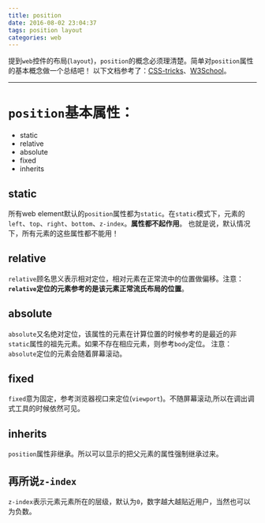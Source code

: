 ```yaml
---
title: position
date: 2016-08-02 23:04:37
tags: position layout
categories: web
---
```


提到`web`控件的布局(`layout`)，`position`的概念必须理清楚。简单对`position`属性的基本概念做一个总结吧！
以下文档参考了：[CSS-tricks](https://css-tricks.com/almanac/properties/p/position/)、[W3School](http://www.w3schools.com/css/css_positioning.asp)。

---

# `position`基本属性：

- static
- relative
- absolute
- fixed
- inherits

## static

所有web element默认的`position`属性都为`static`。在`static`模式下，元素的`left`、`top`、`right`、`bottom`、`z-index`。**属性都不起作用**。
也就是说，默认情况下，所有元素的这些属性都不能用！


## relative

`relative`顾名思义表示相对定位，相对元素在正常流中的位置做偏移。注意：**`relative`定位的元素参考的是该元素正常流氏布局的位置**。


## absolute

`absolute`又名绝对定位，该属性的元素在计算位置的时候参考的是最近的非`static`属性的祖先元素。如果不存在相应元素，则参考`body`定位。
注意：`absolute`定位的元素会随着屏幕滚动。


## fixed

`fixed`意为固定，参考浏览器视口来定位(`viewport`)。不随屏幕滚动,所以在调出调式工具的时候依然可见。


## inherits

`position`属性非继承。所以可以显示的把父元素的属性强制继承过来。



## 再所说`z-index`

`z-index`表示元素元素所在的层级，默认为`0`，数字越大越贴近用户，当然也可以为负数。